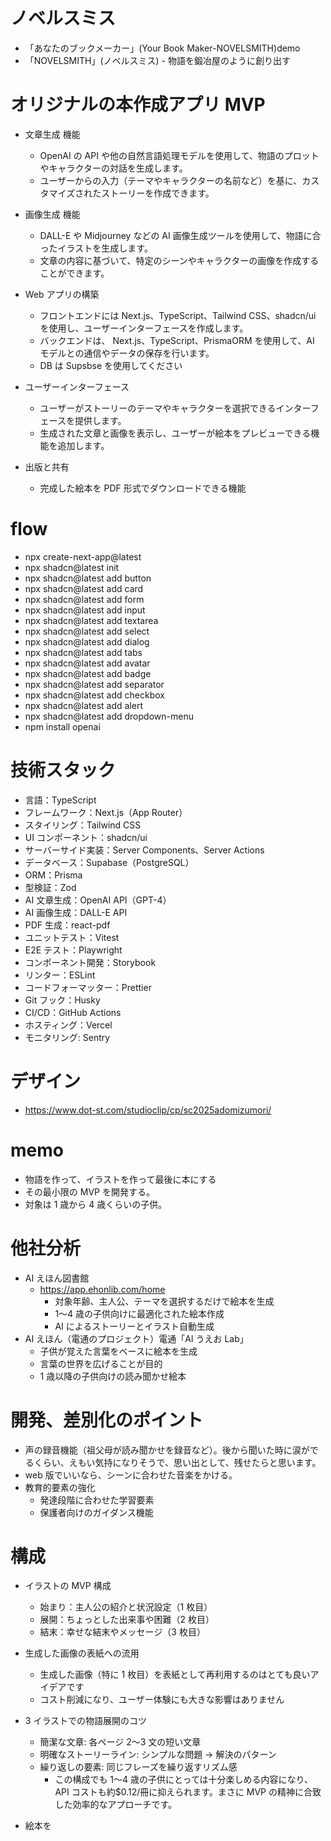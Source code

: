 # ノベルスミス

- 「あなたのブックメーカー」(Your Book Maker-NOVELSMITH)demo
- 「NOVELSMITH」(ノベルスミス) - 物語を鍛冶屋のように創り出す

# オリジナルの本作成アプリ MVP

- 文章生成 機能

  - OpenAI の API や他の自然言語処理モデルを使用して、物語のプロットやキャラクターの対話を生成します。
  - ユーザーからの入力（テーマやキャラクターの名前など）を基に、カスタマイズされたストーリーを作成できます。

- 画像生成 機能

  - DALL-E や Midjourney などの AI 画像生成ツールを使用して、物語に合ったイラストを生成します。
  - 文章の内容に基づいて、特定のシーンやキャラクターの画像を作成することができます。

- Web アプリの構築

  - フロントエンドには Next.js、TypeScript、Tailwind CSS、shadcn/ui を使用し、ユーザーインターフェースを作成します。
  - バックエンドは、 Next.js、TypeScript、PrismaORM を使用して、AI モデルとの通信やデータの保存を行います。
  - DB は Supsbse を使用してください

- ユーザーインターフェース

  - ユーザーがストーリーのテーマやキャラクターを選択できるインターフェースを提供します。
  - 生成された文章と画像を表示し、ユーザーが絵本をプレビューできる機能を追加します。

- 出版と共有
  - 完成した絵本を PDF 形式でダウンロードできる機能
  <!-- - オンラインで共有できる機能 -->

# flow

- npx create-next-app@latest
- npx shadcn@latest init
- npx shadcn@latest add button
- npx shadcn@latest add card
- npx shadcn@latest add form
- npx shadcn@latest add input
- npx shadcn@latest add textarea
- npx shadcn@latest add select
- npx shadcn@latest add dialog
- npx shadcn@latest add tabs
- npx shadcn@latest add avatar
- npx shadcn@latest add badge
- npx shadcn@latest add separator
- npx shadcn@latest add checkbox
- npx shadcn@latest add alert
- npx shadcn@latest add dropdown-menu
- npm install openai

# 技術スタック

- 言語：TypeScript
- フレームワーク：Next.js（App Router）
- スタイリング：Tailwind CSS
- UI コンポーネント：shadcn/ui
- サーバーサイド実装：Server Components、Server Actions
- データベース：Supabase（PostgreSQL）
- ORM：Prisma
- 型検証：Zod
- AI 文章生成：OpenAI API（GPT-4）
- AI 画像生成：DALL-E API
- PDF 生成：react-pdf
- ユニットテスト：Vitest
- E2E テスト：Playwright
- コンポーネント開発：Storybook
- リンター：ESLint
- コードフォーマッター：Prettier
- Git フック：Husky
- CI/CD：GitHub Actions
- ホスティング：Vercel
- モニタリング: Sentry

# デザイン

- https://www.dot-st.com/studioclip/cp/sc2025adomizumori/

# memo

- 物語を作って、イラストを作って最後に本にする
- その最小限の MVP を開発する。
- 対象は 1 歳から 4 歳くらいの子供。

# 他社分析

- AI えほん図書館
  - https://app.ehonlib.com/home
    - 対象年齢、主人公、テーマを選択するだけで絵本を生成
    - 1〜4 歳の子供向けに最適化された絵本作成
    - AI によるストーリーとイラスト自動生成
- AI えほん（電通のプロジェクト）電通「AI うえお Lab」
  - 子供が覚えた言葉をベースに絵本を生成
  - 言葉の世界を広げることが目的
  - 1 歳以降の子供向けの読み聞かせ絵本

# 開発、差別化のポイント

- 声の録音機能（祖父母が読み聞かせを録音など）。後から聞いた時に涙がでるくらい、えもい気持になりそうで、思い出として、残せたらと思います。
- web 版でいいなら、シーンに合わせた音楽をかける。
- 教育的要素の強化
  - 発達段階に合わせた学習要素
  - 保護者向けのガイダンス機能

# 構成

- イラストの MVP 構成

  - 始まり：主人公の紹介と状況設定（1 枚目）
  - 展開：ちょっとした出来事や困難（2 枚目）
  - 結末：幸せな結末やメッセージ（3 枚目）

- 生成した画像の表紙への流用
  - 生成した画像（特に 1 枚目）を表紙として再利用するのはとても良いアイデアです
  - コスト削減になり、ユーザー体験にも大きな影響はありません
- 3 イラストでの物語展開のコツ

  - 簡潔な文章: 各ページ 2〜3 文の短い文章
  - 明確なストーリーライン: シンプルな問題 → 解決のパターン
  - 繰り返しの要素: 同じフレーズを繰り返すリズム感
    - この構成でも 1〜4 歳の子供にとっては十分楽しめる内容になり、API コストも約$0.12/冊に抑えられます。まさに MVP の精神に合致した効率的なアプローチです。

- 絵本を

